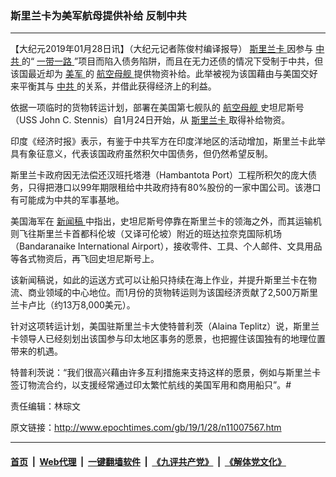 ### 斯里兰卡为美军航母提供补给 反制中共
------------------------

<p>
 【大纪元2019年01月28日讯】（大纪元记者陈俊村编译报导）
 <a href="http://www.epochtimes.com/gb/tag/%E6%96%AF%E9%87%8C%E5%85%B0%E5%8D%A1.html">
  斯里兰卡
 </a>
 因参与
 <a href="http://www.epochtimes.com/gb/tag/%E4%B8%AD%E5%85%B1.html">
  中共
 </a>
 的“
 <a href="http://www.epochtimes.com/gb/tag/%E4%B8%80%E5%B8%A6%E4%B8%80%E8%B7%AF.html">
  一带一路
 </a>
 ”项目而陷入债务陷阱，而且在无力还债的情况下受制于中共，但该国最近却为
 <a href="http://www.epochtimes.com/gb/tag/%E7%BE%8E%E5%86%9B.html">
  美军
 </a>
 的
 <a href="http://www.epochtimes.com/gb/tag/%E8%88%AA%E7%A9%BA%E6%AF%8D%E8%88%B0.html">
  航空母舰
 </a>
 提供物资补给。此举被视为该国藉由与美国交好来平衡其与
 <a href="http://www.epochtimes.com/gb/tag/%E4%B8%AD%E5%85%B1.html">
  中共
 </a>
 的关系，并借此获得经济上的利益。
</p>
<p>
 依据一项临时的货物转运计划，部署在美国第七舰队的
 <a href="http://www.epochtimes.com/gb/tag/%E8%88%AA%E7%A9%BA%E6%AF%8D%E8%88%B0.html">
  航空母舰
 </a>
 史坦尼斯号（USS John C. Stennis）自1月24日开始，从
 <a href="http://www.epochtimes.com/gb/tag/%E6%96%AF%E9%87%8C%E5%85%B0%E5%8D%A1.html">
  斯里兰卡
 </a>
 取得补给物资。
</p>
<p>
 印度《经济时报》表示，有鉴于中共军方在印度洋地区的活动增加，斯里兰卡此举具有象征意义，代表该国政府虽然积欠中国债务，但仍然希望反制。
</p>
<p>
 斯里兰卡政府因无法偿还汉班托塔港（Hambantota Port）工程所积欠的庞大债务，只得把港口以99年期限租给中共政府持有80%股份的一家中国公司。该港口有可能成为中共的军事基地。
</p>
<p>
 美国海军在
 <a href="https://www.navy.mil/submit/display.asp?story_id=108415" rel="noopener noreferrer" target="_blank">
  新闻稿
 </a>
 中指出，史坦尼斯号停靠在斯里兰卡的领海之外，而其运输机则飞往斯里兰卡首都科伦坡（又译可伦坡）附近的班达拉奈克国际机场（Bandaranaike International Airport），接收零件、工具、个人邮件、文具用品等各式物资后，再飞回史坦尼斯号上。
</p>
<p>
 该新闻稿说，如此的运送方式可以让船只持续在海上作业，并提升斯里兰卡在物流、商业领域的中心地位。而1月份的货物转运则为该国经济贡献了2,500万斯里兰卡卢比（约13万8,000美元）。
</p>
<p>
 针对这项转运计划，美国驻斯里兰卡大使特普利茨（Alaina Teplitz）说，斯里兰卡领导人已经刻划出该国参与印太地区事务的愿景，也把握住该国独有的地理位置带来的机遇。
</p>
<p>
 特普利茨说：“我们很高兴藉由许多互利措施来支持这样的愿景，例如与斯里兰卡签订物流合约，以支援经常通过印太繁忙航线的美国军用和商用船只”。#
</p>
<p>
 责任编辑：林琮文
</p>

原文链接：http://www.epochtimes.com/gb/19/1/28/n11007567.htm


------------------------
#### [首页](https://github.com/gfw-breaker/banned-news/blob/master/README.md) &nbsp;|&nbsp; [Web代理](https://github.com/labour-camp/helloworld) &nbsp;|&nbsp; [一键翻墙软件](https://github.com/gfw-breaker/nogfw/blob/master/README.md) &nbsp;|&nbsp; [《九评共产党》](https://github.com/gfw-breaker/9ping.md/blob/master/README.md#九评之一评共产党是什么) &nbsp;|&nbsp; [《解体党文化》](https://github.com/gfw-breaker/jtdwh.md/blob/master/README.md#绪论)

